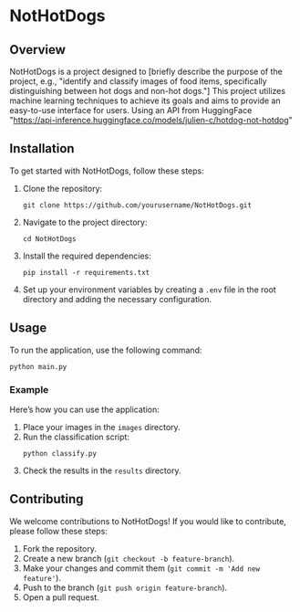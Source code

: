 # NotHotDogs

## Overview
NotHotDogs is a project designed to [briefly describe the purpose of the project, e.g., "identify and classify images of food items, specifically distinguishing between hot dogs and non-hot dogs."] 
This project utilizes machine learning techniques to achieve its goals and aims to provide an easy-to-use interface for users.
Using an API from HuggingFace "https://api-inference.huggingface.co/models/julien-c/hotdog-not-hotdog"

## Installation
To get started with NotHotDogs, follow these steps:

1. Clone the repository:
   ```
   git clone https://github.com/yourusername/NotHotDogs.git
   ```

2. Navigate to the project directory:
   ```
   cd NotHotDogs
   ```

3. Install the required dependencies:
   ```
   pip install -r requirements.txt
   ```

4. Set up your environment variables by creating a `.env` file in the root directory and adding the necessary configuration.

## Usage
To run the application, use the following command:
```
python main.py
```

### Example
Here’s how you can use the application:
1. Place your images in the `images` directory.
2. Run the classification script:
   ```
   python classify.py
   ```
3. Check the results in the `results` directory.

## Contributing
We welcome contributions to NotHotDogs! If you would like to contribute, please follow these steps:

1. Fork the repository.
2. Create a new branch (`git checkout -b feature-branch`).
3. Make your changes and commit them (`git commit -m 'Add new feature'`).
4. Push to the branch (`git push origin feature-branch`).
5. Open a pull request.
